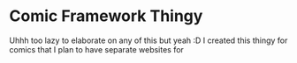 # Comic Framework Thingy
Uhhh too lazy to elaborate on any of this but yeah :D
I created this thingy for comics that I plan to have separate websites for